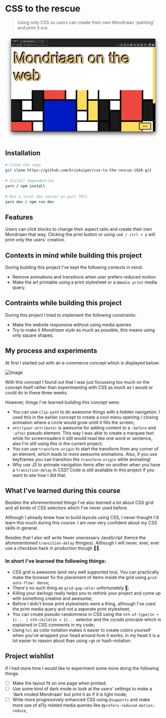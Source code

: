 # CSS to the rescue
> Using only CSS so users can create their own Mondriaan 'painting' and print it out.

![Image](assets/css-to-the-rescue.png)

## Installation
```bash
# Clone the repo
git clone https://github.com/kriskuiper/css-to-the-rescue-1920.git

# Install dependencies
yarn / npm install

# Run a local dev server on port 7071
yarn dev / npm run dev
```

## Features
Users can click blocks to change their aspect ratio and create their own Mondriaan that way. Clicking the print button or using `cmd / ctrl + p` will print only the users' creation.

## Contexts in mind while building this project
During building this project I've kept the following contexts in mind:
- Remove animations and transitions when user prefers reduced motion
- Make the art printable using a print stylesheet or a `@media print` media query.

## Contraints while building this project
During this project I tried to implement the following constraints:
- Make the website responsive without using media queries
- Try to make it *Mondriaan style* as much as possible, this means using only square shapes.

## My process and experiments
At first I started out with an e-commerce concept which is displayed below:

![Image]()

With this concept I found out that I was just focussing too much on the concept itself rather than experimenting with CSS as much as I would or could do in these three weeks.

However, things I've learned building this concept were:
- You can use `clip-path` to do awesome things with a hidden navigation. I used this in the earlier concept to create a cool menu opening / closing animation where a circle would grow untill it fills the screen;
- `attr(your-attribute)` is awesome for adding content to a `:before` and `:after` pseudo element. This way I was able to create a marquee text while for screenreaders it still would read like one word or sentence, also I'm still using this in the current project;
- You can use `transform-origin` to start the transform from any corner of an element, which leads to more awesome animations. Also, if you use keyframes you can transition the `transform-origin` while animating!
- Why use JS to animate navigation items after on another when you have a `transition-delay` in CSS? Code is still available in this project if you want to see how I did that.

## What I've learned during this course
Besides the aforementioned things I've also learned a lot about CSS grid and all kinds of CSS selectors which I've never used before.

Although I already knew how to build layouts using CSS, I never thought I'd learn this much during this course. I am now very confident about my CSS skills in general. 

Besides that I also will write fewer unecessary JavaScript (hence the aforementioned `transition-delay` thingies). Although I will never, ever, ever use a checkbox hack in production though 🤷‍♂.

### In short I've learned the following things:
- CSS grid is awesome (and very well supported too). You can practically make the browser fix the placement of items inside the grid using `grid-auto-flow: dense`;
- There's no such thing as `grid-gap-color` unfortunately 🥺;
- Killing your darlings really helps you to rethink your project and come up with something creative and awesome;
- Before I didn't know print stylesheets were a thing, although I've used the print media query and not a seperate print stylesheet;
- You can create pseudo-randomness in CSS using the `nth-of-type(1n + 1)... | nth-child(2n + 1)...` selector and the *cicada principle* which is explained in CSS comments in my code;
- Using `hsl` as color notation makes it easier to create colors yourself when you've wrapped your head around how it works, in my head it is a lot easier to reason about than using `rgb` or hash-notation.

## Project wishlist
If I had more time I would like to experiment some more doing the following things:

- [ ] Make the layout fit on one page when printed;
- [ ] Use some kind of dark mode or look at the users' settings to make a 'dark moded Mondriaan' but print it as if it is light mode;
- [ ] Write more progressively enhanced CSS using `@supports` and make more use of a11y related media queries like `@prefers-reduced-motion: reduce`,
